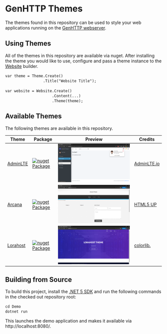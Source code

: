# GenHTTP Themes

The themes found in this repository can be used to style your web applications running on the [GenHTTP webserver](https://genhttp.org).

## Using Themes

All of the themes in this repository are available via nuget. After installing the theme you would like to use, configure and pass a theme instance to the [Website](https://genhttp.org/documentation/content/websites) builder.

```
var theme = Theme.Create()
                 .Title("Website Title");

var website = Website.Create()
                     .Content(...)
                     .Theme(theme);
```

## Available Themes

The following themes are available in this repository.

| Theme        | Package | Preview           | Credits |
| - |-| -| -|
| [AdminLTE](https://github.com/Kaliumhexacyanoferrat/GenHTTP.Themes/tree/master/AdminLTE)      | [![nuget Package](https://img.shields.io/nuget/v/GenHTTP.Themes.AdminLTE.svg)](https://www.nuget.org/packages/GenHTTP.Themes.AdminLTE/)  |![AdminLTE](https://raw.githubusercontent.com/Kaliumhexacyanoferrat/GenHTTP.Themes/master/Screenshots/admin-lte.png) | [AdminLTE.io](https://adminlte.io/) |
| [Arcana](https://github.com/Kaliumhexacyanoferrat/GenHTTP.Themes/tree/master/Arcana)      | [![nuget Package](https://img.shields.io/nuget/v/GenHTTP.Themes.Arcana.svg)](https://www.nuget.org/packages/GenHTTP.Themes.Arcana/)  | ![Arcana](https://raw.githubusercontent.com/Kaliumhexacyanoferrat/GenHTTP.Themes/master/Screenshots/arcana.png) | [HTML5 UP](https://html5up.net/arcana) |
| [Lorahost](https://github.com/Kaliumhexacyanoferrat/GenHTTP.Themes/tree/master/Lorahost)      | [![nuget Package](https://img.shields.io/nuget/v/GenHTTP.Themes.Lorahost.svg)](https://www.nuget.org/packages/GenHTTP.Themes.Lorahost/)  | ![Lorahost](https://raw.githubusercontent.com/Kaliumhexacyanoferrat/GenHTTP.Themes/master/Screenshots/lorahost.png) | [colorlib.](https://colorlib.com/wp/template/lorahost/) |

## Building from Source

To build this project, install the [.NET 5 SDK](https://dotnet.microsoft.com/download) and run the following commands in the checked out repository root:

```
cd Demo
dotnet run
```

This launches the demo application and makes it available via http://localhost:8080/.
